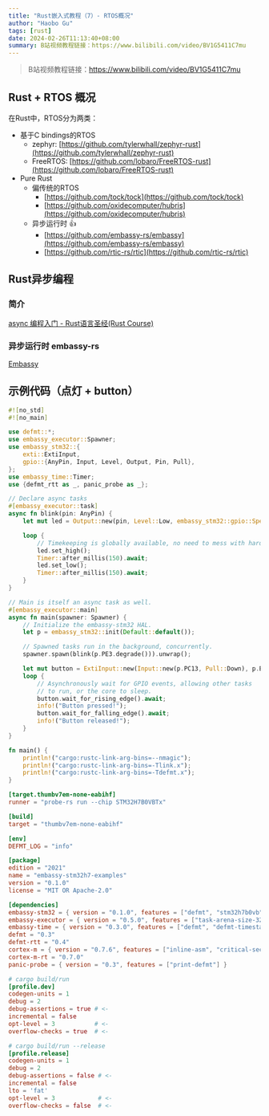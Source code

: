 ```yaml
---
title: "Rust嵌入式教程（7）- RTOS概况"
author: "Haobo Gu"
tags: [rust]
date: 2024-02-26T11:13:40+08:00
summary: B站视频教程链接：https://www.bilibili.com/video/BV1G5411C7mu
---
```


> B站视频教程链接：https://www.bilibili.com/video/BV1G5411C7mu

## Rust + RTOS 概况

在Rust中，RTOS分为两类：

- 基于C bindings的RTOS
   - zephyr: [https://github.com/tylerwhall/zephyr-rust](https://github.com/tylerwhall/zephyr-rust)
   - FreeRTOS: [https://github.com/lobaro/FreeRTOS-rust](https://github.com/lobaro/FreeRTOS-rust)
- Pure Rust
   - 偏传统的RTOS
      - [https://github.com/tock/tock](https://github.com/tock/tock)
      - [https://github.com/oxidecomputer/hubris](https://github.com/oxidecomputer/hubris)
   - 异步运行时 👍
      - [https://github.com/embassy-rs/embassy](https://github.com/embassy-rs/embassy)
      - [https://github.com/rtic-rs/rtic](https://github.com/rtic-rs/rtic)
## Rust异步编程
### 简介
[async 编程入门 - Rust语言圣经(Rust Course)](https://course.rs/advance/async/getting-started.html)
### 异步运行时 embassy-rs
[Embassy](https://embassy.dev/)
## 示例代码（点灯 + button）
```rust
#![no_std]
#![no_main]

use defmt::*;
use embassy_executor::Spawner;
use embassy_stm32::{
    exti::ExtiInput,
    gpio::{AnyPin, Input, Level, Output, Pin, Pull},
};
use embassy_time::Timer;
use {defmt_rtt as _, panic_probe as _};

// Declare async tasks
#[embassy_executor::task]
async fn blink(pin: AnyPin) {
    let mut led = Output::new(pin, Level::Low, embassy_stm32::gpio::Speed::High);

    loop {
        // Timekeeping is globally available, no need to mess with hardware timers.
        led.set_high();
        Timer::after_millis(150).await;
        led.set_low();
        Timer::after_millis(150).await;
    }
}

// Main is itself an async task as well.
#[embassy_executor::main]
async fn main(spawner: Spawner) {
    // Initialize the embassy-stm32 HAL.
    let p = embassy_stm32::init(Default::default());

    // Spawned tasks run in the background, concurrently.
    spawner.spawn(blink(p.PE3.degrade())).unwrap();

    let mut button = ExtiInput::new(Input::new(p.PC13, Pull::Down), p.EXTI13);
    loop {
        // Asynchronously wait for GPIO events, allowing other tasks
        // to run, or the core to sleep.
        button.wait_for_rising_edge().await;
        info!("Button pressed!");
        button.wait_for_falling_edge().await;
        info!("Button released!");
    }
}

```
```rust
fn main() {
    println!("cargo:rustc-link-arg-bins=--nmagic");
    println!("cargo:rustc-link-arg-bins=-Tlink.x");
    println!("cargo:rustc-link-arg-bins=-Tdefmt.x");
}
```
```toml
[target.thumbv7em-none-eabihf]
runner = "probe-rs run --chip STM32H7B0VBTx"

[build]
target = "thumbv7em-none-eabihf"

[env]
DEFMT_LOG = "info"
```
```toml
[package]
edition = "2021"
name = "embassy-stm32h7-examples"
version = "0.1.0"
license = "MIT OR Apache-2.0"

[dependencies]
embassy-stm32 = { version = "0.1.0", features = ["defmt", "stm32h7b0vb", "time-driver-any", "exti", "memory-x", "unstable-pac", "chrono"] }
embassy-executor = { version = "0.5.0", features = ["task-arena-size-32768", "arch-cortex-m", "executor-thread", "defmt", "integrated-timers"] }
embassy-time = { version = "0.3.0", features = ["defmt", "defmt-timestamp-uptime", "tick-hz-32_768"] }
defmt = "0.3"
defmt-rtt = "0.4"
cortex-m = { version = "0.7.6", features = ["inline-asm", "critical-section-single-core"] }
cortex-m-rt = "0.7.0"
panic-probe = { version = "0.3", features = ["print-defmt"] }

# cargo build/run
[profile.dev]
codegen-units = 1
debug = 2
debug-assertions = true # <-
incremental = false
opt-level = 3           # <-
overflow-checks = true  # <-

# cargo build/run --release
[profile.release]
codegen-units = 1
debug = 2
debug-assertions = false # <-
incremental = false
lto = 'fat'
opt-level = 3            # <-
overflow-checks = false  # <-
```

